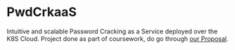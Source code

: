 # PwdCrkaaS
Intuitive and scalable Password Cracking as a Service deployed over the K8S Cloud.
Project done as part of coursework, do go through [our Proposal](PROPOSAL.md).
